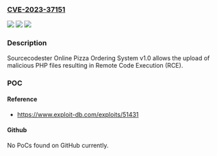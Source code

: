 ### [CVE-2023-37151](https://cve.mitre.org/cgi-bin/cvename.cgi?name=CVE-2023-37151)
![](https://img.shields.io/static/v1?label=Product&message=n%2Fa&color=blue)
![](https://img.shields.io/static/v1?label=Version&message=n%2Fa&color=blue)
![](https://img.shields.io/static/v1?label=Vulnerability&message=n%2Fa&color=brighgreen)

### Description

Sourcecodester Online Pizza Ordering System v1.0 allows the upload of malicious PHP files resulting in Remote Code Execution (RCE).

### POC

#### Reference
- https://www.exploit-db.com/exploits/51431

#### Github
No PoCs found on GitHub currently.


